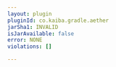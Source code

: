```yaml
---
layout: plugin
pluginId: co.kaiba.gradle.aether
jarSha1: INVALID
isJarAvailable: false
error: NONE
violations: []

---
```

